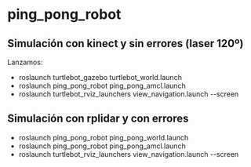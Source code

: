 # ping_pong_robot

## Simulación con kinect y sin errores (laser 120º)
Lanzamos:
* roslaunch turtlebot_gazebo turtlebot_world.launch
* roslaunch ping_pong_robot ping_pong_amcl.launch
* roslaunch turtlebot_rviz_launchers view_navigation.launch --screen

## Simulación con rplidar  y con errores
* roslaunch ping_pong_robot ping_pong_world.launch
* roslaunch ping_pong_robot ping_pong_amcl.launch
* roslaunch turtlebot_rviz_launchers view_navigation.launch --screen
